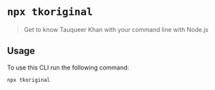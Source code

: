 # `npx tkoriginal`

> Get to know Tauqueer Khan with your command line with Node.js

## Usage

To use this CLI run the following command:

```sh
npx tkoriginal
```

